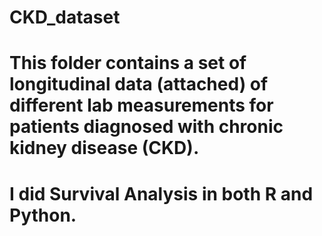# CKD_dataset
# This folder contains a set of longitudinal data (attached) of different lab measurements for patients diagnosed with chronic kidney disease (CKD). 
# I did Survival Analysis in both R and Python.
